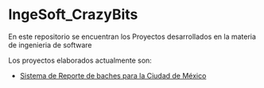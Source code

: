 # IngeSoft_CrazyBits

En este repositorio se encuentran los Proyectos desarrollados en la materia de ingenieria de software

Los proyectos elaborados actualmente son: 

+ [Sistema de Reporte de baches para la Ciudad de México](./Proyecto1/README.md)

